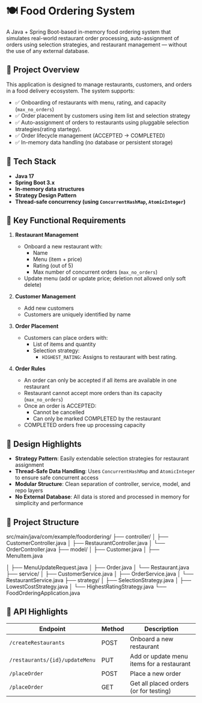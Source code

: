 # 🍽️ Food Ordering System

A Java + Spring Boot-based in-memory food ordering system that simulates real-world restaurant order processing, auto-assignment of orders using selection strategies, and restaurant management — without the use of any external database.

## 🚀 Project Overview

This application is designed to manage restaurants, customers, and orders in a food delivery ecosystem. The system supports:

- ✅ Onboarding of restaurants with menu, rating, and capacity (`max_no_orders`)
- ✅ Order placement by customers using item list and selection strategy
- ✅ Auto-assignment of orders to restaurants using pluggable selection strategies(rating startegy).
- ✅ Order lifecycle management (ACCEPTED → COMPLETED)
- ✅ In-memory data handling (no database or persistent storage)

## 🔧 Tech Stack

- **Java 17**
- **Spring Boot 3.x**
- **In-memory data structures**
- **Strategy Design Pattern**
- **Thread-safe concurrency (using `ConcurrentHashMap`, `AtomicInteger`)**

## 📌 Key Functional Requirements

1. **Restaurant Management**
   - Onboard a new restaurant with:
     - Name
     - Menu (item + price)
     - Rating (out of 5)
     - Max number of concurrent orders (`max_no_orders`)
   - Update menu (add or update price; deletion not allowed only soft delete)

2. **Customer Management**
   - Add new customers
   - Customers are uniquely identified by name

3. **Order Placement**
   - Customers can place orders with:
     - List of items and quantity
     - Selection strategy:
       - `HIGHEST_RATING`: Assigns to restaurant with best rating.

4. **Order Rules**
   - An order can only be accepted if all items are available in one restaurant
   - Restaurant cannot accept more orders than its capacity (`max_no_orders`)
   - Once an order is ACCEPTED:
     - Cannot be cancelled
     - Can only be marked COMPLETED by the restaurant
   - COMPLETED orders free up processing capacity

## 🧠 Design Highlights

- **Strategy Pattern**: Easily extendable selection strategies for restaurant assignment
- **Thread-Safe Data Handling**: Uses `ConcurrentHashMap` and `AtomicInteger` to ensure safe concurrent access
- **Modular Structure**: Clean separation of controller, service, model, and repo layers
- **No External Database**: All data is stored and processed in memory for simplicity and performance


## 📁 Project Structure
src/main/java/com/example/foodordering/
├── controller/
│ ├── CustomerController.java
│ ├── RestaurantController.java
│ └── OrderController.java
├── model/
│ ├── Customer.java
│ ├── MenuItem.java

│ ├── MenuUpdateRequest.java
│ ├── Order.java
│ └── Restaurant.java
├── service/
│ ├── CustomerService.java
│ ├── OrderService.java
│ └── RestaurantService.java
├── strategy/
│ ├── SelectionStrategy.java
│ ├── LowestCostStrategy.java
│ └── HighestRatingStrategy.java
└── FoodOrderingApplication.java



## 📌 API Highlights
| Endpoint                          | Method | Description                                 |
|----------------------------------|--------|---------------------------------------------|
| `/createRestaurants`             | POST   | Onboard a new restaurant                    |
| `/restaurants/{id}/updateMenu`   | PUT    | Add or update menu items for a restaurant   |
| `/placeOrder`                    | POST   | Place a new order                           |
| `/placeOrder`                    | GET    | Get all placed orders (or for testing)      |

